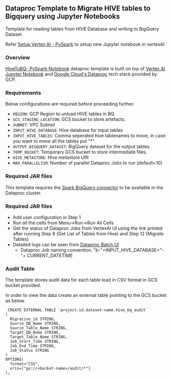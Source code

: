 ## Dataproc Template to Migrate HIVE tables to Bigquery using Jupyter Notebooks

Template for reading tables from HIVE Database and writing to BigQuery Dataset.

Refer [Setup Vertex AI - PySpark](./../README.md) to setup new Jupyter notebook in vertexAI.

### Overview

[HiveToBQ- PySpark Notebook](./HIVEtoBigquery_vertex_pipeline_pyspark.ipynb) dataproc template is built on top of [Vertex AI Jupyter Notebook](https://cloud.google.com/vertex-ai/docs/tutorials/jupyter-notebooks) and [Google Cloud's Dataproc](https://cloud.google.com/dataproc/) tech stack provided by GCP.

### Requirements

Below configurations are required before proceeding further.

* `REGION`: GCP Region  to unload HIVE tables in BQ.
* `GCS_STAGING_LOCATION`: GCS bucket to store artefacts.
* `SUBNET`: VPC Subnet
* `INPUT_HIVE_DATABASE`: Hive database for input tables
* `INPUT_HIVE_TABLES`: Comma seperated hive tablenames to move, in case you want to move all the tables put "*"
* `OUTPUT_BIGQUERY_DATASET`: BigQuery dataset for the output tables
* `TEMP_BUCKET`: Temporary GCS bucket to store intermediate files.
* `HIVE_METASTORE`: Hive metastore URI
* `MAX_PARALLELISM`: Number of parallel Dataproc Jobs to run (default=10)

### Required JAR files

This template requires the [Spark BigQuery connector](https://cloud.google.com/dataproc-serverless/docs/guides/bigquery-connector-spark-example) to be available in the Dataproc cluster.

### Required JAR files

* Add user configuration in Step 1
* Run all the cells from Menu->Run->Run All Cells
* Get the status of Dataproc Jobs from VertexAI UI using the link printed after running Step 8 (Get List of Tables from Hive) and Step 12 (Migrate Tables)
* Detailed logs can be seen from [Dataproc Batch UI](https://console.cloud.google.com/dataproc/batches?_ga=2.45339748.1795356115.1659430333-470209831.1657040299)
  * Dataproc Job naming convention: "b-"+INPUT_HIVE_DATABASE+"-"+ CURRENT_DATETIME

### Audit Table

The template stores audit data for each table load in CSV format in GCS bucket provided.

In order to view the data create an external table pointing to the GCS bucket as below.


```
 CREATE EXTERNAL TABLE `project-id.dataset-name.hive_bq_audit`
(
  Migration_id STRING,
  Source_DB_Name STRING,
  Source_Table_Name STRING,
  Target_DB_Name STRING,
  Target_Table_Name STRING,
  Job_Start_Time STRING,
  Job_End_Time STRING,
  Job_Status STRING
)
OPTIONS(
  format="CSV",
  uris=["gs://<bucket-name>/audit/*"]
);
```